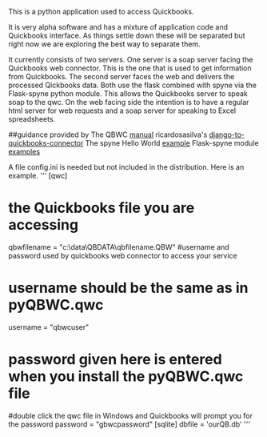 This is a python application used to access Quickbooks.

It is very alpha software and has a mixture of application code and Quickbooks interface. As things settle down these will be separated but right now we are exploring the best way to separate them.

It currently consists of two servers. One server is a soap server facing the Quickbooks web connector. This is the one that is used to get information from Quickbooks. The second server faces the web and delivers the processed Qickbooks data. Both use the flask combined with spyne via the Flask-spyne python module. This allows the Quickbooks server to speak soap to the qwc. On the web facing side the intention is to have a regular html server for web requests and a soap server for speaking to Excel spreadsheets.


##guidance provided by
The QBWC [manual](https://developer-static.intuit.com/qbSDK-current/doc/PDF/QBWC_proguide.pdf)
ricardosasilva's [django-to-quickbooks-connector](https://github.com/ricardosasilva/django-to-quickbooks-connector/blob/master/mydjangoproject/qbwc/views.py)
The spyne Hello World [example](http://spyne.io/docs/2.10/manual/02_helloworld.html)
Flask-spyne module [examples](https://github.com/rayrapetyan/flask-spyne)

A file config.ini is needed but not included in the distribution. Here is an example.
'''
[qwc]
# the Quickbooks file you are accessing
qbwfilename = "c:\data\QBDATA\qbfilename.QBW"
#username and password used by quickbooks web connector to access your service
# username should be the same as in pyQBWC.qwc
username = "qbwcuser"
# password given here is entered when you install the pyQBWC.qwc file 
#double click the qwc file in Windows and Quickbooks will prompt you for the password
password = "gbwcpassword"
[sqlite]
dbfile = 'ourQB.db'
'''
